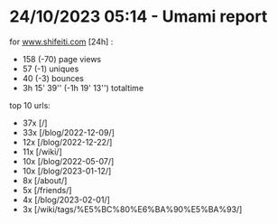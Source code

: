 # 24/10/2023 05:14 - Umami report
for www.shifeiti.com [24h] :

 - 158 (-70) page views
 - 57 (-1) uniques
 - 40 (-3) bounces
 - 3h 15' 39'' (-1h 19' 13'') totaltime


top 10 urls:
 - 37x [/]
 - 33x [/blog/2022-12-09/]
 - 12x [/blog/2022-12-22/]
 - 11x [/wiki/]
 - 10x [/blog/2022-05-07/]
 - 10x [/blog/2023-01-12/]
 - 8x [/about/]
 - 5x [/friends/]
 - 4x [/blog/2023-02-01/]
 - 3x [/wiki/tags/%E5%BC%80%E6%BA%90%E5%BA%93/]


